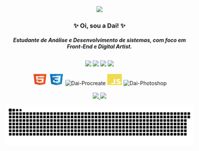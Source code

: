 <div align="center">
  <img height="80" src="https://i.imgur.com/x0gKW39.gif"/>
  <h3>✨ Oi, sou a Dai! ✨</h3>
  <h5>Estudante de Análise e Desenvolvimento de sistemas, com foco em Front-End e Digital Artist.</h5>
</div> 

##

<div align="center" style="display: inline_block"> 
  <a href="https://www.instagram.com/ilustra.dai/" target="_blank"><img src="https://img.shields.io/badge/-Instagram-%23E4405F?style=for-the-badge&logo=instagram&logoColor=white" target="_blank"></a>
 <a href = "mailto:daianne.nc@gmail.com"><img src="https://img.shields.io/badge/-Gmail-%23333?style=for-the-badge&logo=gmail&logoColor=white" target="_blank"></a>
 <a href="linkedin.com/in/daiannecordeiro/" target="_blank"><img src="https://img.shields.io/badge/-LinkedIn-%230077B5?style=for-the-badge&logo=linkedin&logoColor=white" target="_blank"></a> 
 <a href="https://www.behance.net/ilustradai" target="_blank" ><img height="28" src="https://i.imgur.com/jn6Q1E4.jpg" target="_blank"></a> 
</div>


<div align="center">
 <div align="center" style="display: inline_block"><br>
    <img alt="Dai-HTML" height="30" width="40" src="https://raw.githubusercontent.com/devicons/devicon/master/icons/html5/html5-original.svg">
    <img alt="Dai-CSS" height="30" width="40" src="https://raw.githubusercontent.com/devicons/devicon/master/icons/css3/css3-original.svg">
    <img alt="Dai-Procreate" height="31" width="31" src="https://assets.procreate.art/img/procreate-icon.png" />
    <img alt="Dai-Js" height="30" width="40" src="https://raw.githubusercontent.com/devicons/devicon/master/icons/javascript/javascript-plain.svg">
    <img alt="Dai-Photoshop" height="30" width="40" src="https://cdn.jsdelivr.net/gh/devicons/devicon/icons/photoshop/photoshop-plain.svg" />
  </div>
  <br>
 <a href="https://github.com/daiannecordeiro">
 <img height="180em" src="https://github-readme-stats.vercel.app/api?username=daiannecordeiro&show_icons=true&theme=radical&include_all_commits=true&count_private=true"/>
  <img height="180em" src="https://github-readme-stats.vercel.app/api/top-langs/?username=daiannecordeiro&layout=compact&langs_count=7&theme=radical"/>

  ![Snake animation](https://github.com/daiannecordeiro/daiannecordeiro/blob/output/github-contribution-grid-snake.svg)
</div>
